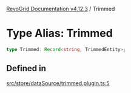 [RevoGrid Documentation v4.12.3](README.md) / Trimmed

# Type Alias: Trimmed

```ts
type Trimmed: Record<string, TrimmedEntity>;
```

## Defined in

[src/store/dataSource/trimmed.plugin.ts:5](https://github.com/revolist/revogrid/blob/d8faaf908685ef9767dc3ea8ccad1628e41fbf76/src/store/dataSource/trimmed.plugin.ts#L5)
